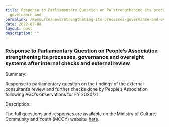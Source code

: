 ```yaml
---
title: Response to Parliamentary Question on PA strengthening its processes,
  governance and
permalink: /Resource/news/Strengthening-its-processes-governance-and-oversight-systems
date: 2022-07-08
layout: post
description: ""
---
```


### Response to Parliamentary Question on People’s Association strengthening its processes, governance and oversight systems after internal checks and external review

Summary: 

Response to parliamentary question on the findings of the external consultant’s review and further checks done by People’s Association following AGO’s observations for FY 2020/21. 

Description: 

The full questions and responses are available on the Ministry of Culture, Community and Youth (MCCY) website  [here](https://www.mccy.gov.sg/about-us/news-and-resources/parliamentary-matters/2022/July/peoples-association-processes-governance-oversight-systems-internal-checks-external-review).